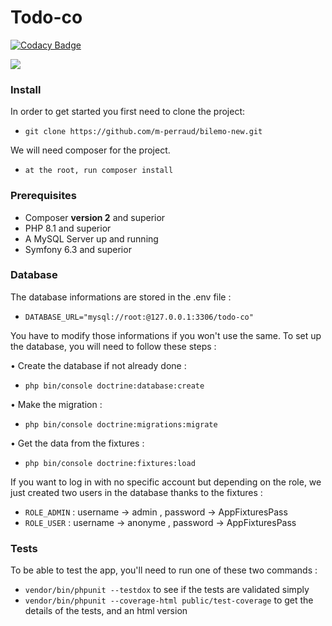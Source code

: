 # Todo-co

[![Codacy Badge](https://app.codacy.com/project/badge/Grade/068038d149ae45e7bcce911cf74e07d5)](https://app.codacy.com/gh/m-perraud/Todo-co/dashboard?utm_source=gh&utm_medium=referral&utm_content=&utm_campaign=Badge_grade)

<a href="https://codeclimate.com/github/m-perraud/Todo-co/maintainability"><img src="https://api.codeclimate.com/v1/badges/f8356698a03e4721d780/maintainability" /></a>

### Install
In order to get started you first need to clone the project:
- `git clone https://github.com/m-perraud/bilemo-new.git`

We will need composer for the project. 
- `at the root, run composer install`

### Prerequisites

-   Composer **version 2** and superior
-   PHP 8.1 and superior
-   A MySQL Server up and running
-   Symfony 6.3 and superior

### Database

The database informations are stored in the .env file :
- `DATABASE_URL="mysql://root:@127.0.0.1:3306/todo-co"`

You have to modify those informations if you won't use the same. 
To set up the database, you will need to follow these steps : 

• Create the database if not already done : 
- `php bin/console doctrine:database:create`

• Make the migration : 
- `php bin/console doctrine:migrations:migrate`

• Get the data from the fixtures : 
- `php bin/console doctrine:fixtures:load`

If you want to log in with no specific account but depending on the role, we just created two users in the database thanks to the fixtures : 
- `ROLE_ADMIN` : username -> admin , password -> AppFixturesPass
- `ROLE_USER` : username -> anonyme , password -> AppFixturesPass

### Tests

To be able to test the app, you'll need to run one of these two commands :
- `vendor/bin/phpunit --testdox` to see if the tests are validated simply
- `vendor/bin/phpunit --coverage-html public/test-coverage` to get the details of the tests, and an html version
